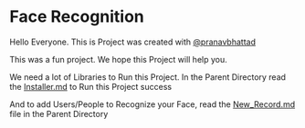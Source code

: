 # Face Recognition

Hello Everyone. This is Project was created with [@pranavbhattad](https://github.com/pranavbhattad)
 
This was a fun project. We hope this Project will help you.

We need a lot of Libraries to Run this Project. In the Parent Directory read the [Installer.md](/Installer.md) to Run this Project success

And to add Users/People to Recognize your Face, read the [New_Record.md](/New_Record.md) file in the Parent Directory

